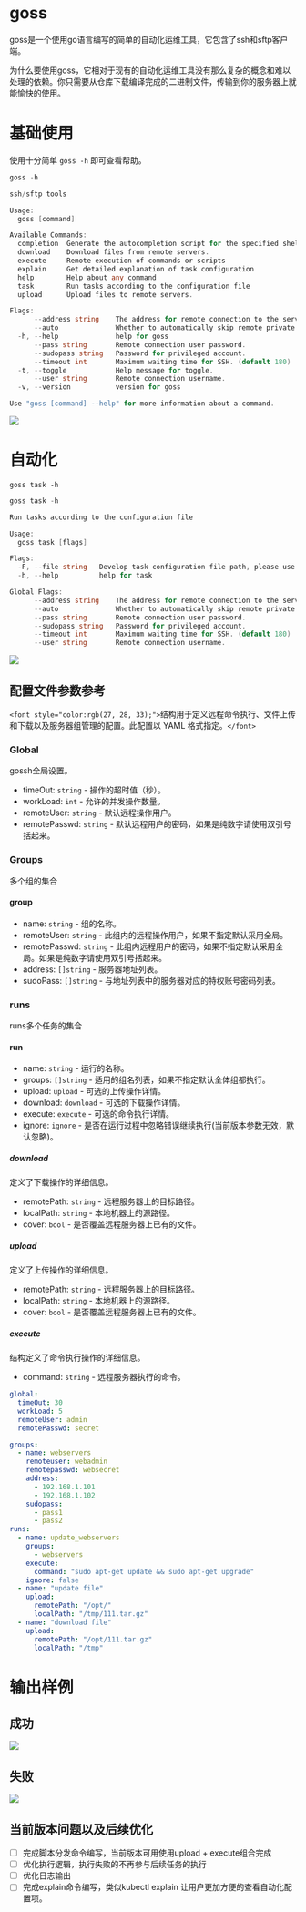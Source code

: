 # goss

goss是一个使用go语言编写的简单的自动化运维工具，它包含了ssh和sftp客户端。

为什么要使用goss，它相对于现有的自动化运维工具没有那么复杂的概念和难以处理的依赖。你只需要从仓库下载编译完成的二进制文件，传输到你的服务器上就能愉快的使用。

# 基础使用

使用十分简单 `goss -h` 即可查看帮助。

```go
goss -h

ssh/sftp tools

Usage:
  goss [command]

Available Commands:
  completion  Generate the autocompletion script for the specified shell
  download    Download files from remote servers.
  execute     Remote execution of commands or scripts
  explain     Get detailed explanation of task configuration
  help        Help about any command
  task        Run tasks according to the configuration file
  upload      Upload files to remote servers.

Flags:
      --address string    The address for remote connection to the server, if you want to specify a port, please add a colon and port after the address. For example: 127.0.0.1:22 .
      --auto              Whether to automatically skip remote private key verification.
  -h, --help              help for goss
      --pass string       Remote connection user password.
      --sudopass string   Password for privileged account.
      --timeout int       Maximum waiting time for SSH. (default 180)
  -t, --toggle            Help message for toggle.
      --user string       Remote connection username.
  -v, --version           version for goss

Use "goss [command] --help" for more information about a command.
```

![](https://cdn.nlark.com/yuque/0/2024/png/42497920/1735471394307-7e14c19b-5b74-4509-9dc3-e375c33d4fa1.png)

# 自动化

`goss task -h `

```go
goss task -h

Run tasks according to the configuration file

Usage:
  goss task [flags]

Flags:
  -F, --file string   Develop task configuration file path, please use explain to view configuration details. (default "./task.yml")
  -h, --help          help for task

Global Flags:
      --address string    The address for remote connection to the server, if you want to specify a port, please add a colon and port after the address. For example: 127.0.0.1:22 .
      --auto              Whether to automatically skip remote private key verification.
      --pass string       Remote connection user password.
      --sudopass string   Password for privileged account.
      --timeout int       Maximum waiting time for SSH. (default 180)
      --user string       Remote connection username.
```

![](https://cdn.nlark.com/yuque/0/2024/png/42497920/1735471570847-cf7c52cb-cda0-4cd6-91da-bea87bac86aa.png)

## 配置文件参数参考

`<font style="color:rgb(27, 28, 33);">`结构用于定义远程命令执行、文件上传和下载以及服务器组管理的配置。此配置以 YAML 格式指定。`</font>`

### Global

gossh全局设置。

+ timeOut: `string` - 操作的超时值（秒）。
+ workLoad: `int` - 允许的并发操作数量。
+ remoteUser: `string` - 默认远程操作用户。
+ remotePasswd: `string` - 默认远程用户的密码，如果是纯数字请使用双引号括起来。

### Groups

多个组的集合

#### group

+ name: `string` - 组的名称。
+ remoteUser: `string` - 此组内的远程操作用户，如果不指定默认采用全局。
+ remotePasswd: `string` - 此组内远程用户的密码，如果不指定默认采用全局。如果是纯数字请使用双引号括起来。
+ address: `[]string` - 服务器地址列表。
+ sudoPass: `[]string` - 与地址列表中的服务器对应的特权账号密码列表。

### runs

runs多个任务的集合

#### run

+ name: `string` - 运行的名称。
+ groups: `[]string` - 适用的组名列表，如果不指定默认全体组都执行。
+ upload: `upload` - 可选的上传操作详情。
+ download: `download` - 可选的下载操作详情。
+ execute: `execute` - 可选的命令执行详情。
+ ignore: `ignore` - 是否在运行过程中忽略错误继续执行(当前版本参数无效，默认忽略)。

##### download

定义了下载操作的详细信息。

+ remotePath: `string` - 远程服务器上的目标路径。
+ localPath: `string` - 本地机器上的源路径。
+ cover: `bool` - 是否覆盖远程服务器上已有的文件。

##### upload

定义了上传操作的详细信息。

+ remotePath: `string` - 远程服务器上的目标路径。
+ localPath: `string` - 本地机器上的源路径。
+ cover: `bool` - 是否覆盖远程服务器上已有的文件。

##### execute

结构定义了命令执行操作的详细信息。

+ command: `string` - 远程服务器执行的命令。

```yaml
global:
  timeOut: 30
  workLoad: 5
  remoteUser: admin
  remotePasswd: secret

groups:
  - name: webservers
    remoteuser: webadmin
    remotepasswd: websecret
    address:
      - 192.168.1.101
      - 192.168.1.102
    sudopass:
      - pass1
      - pass2
runs:
  - name: update_webservers
    groups:
      - webservers
    execute:
      command: "sudo apt-get update && sudo apt-get upgrade"
    ignore: false
  - name: "update file"
    upload: 
      remotePath: "/opt/" 
      localPath: "/tmp/111.tar.gz"
  - name: "download file"
    upload: 
      remotePath: "/opt/111.tar.gz" 
      localPath: "/tmp"

```

# 输出样例

## 成功

![](https://cdn.nlark.com/yuque/0/2024/png/42497920/1735473474760-e7c32fe7-db0d-40cd-88b2-c82f887e43bc.png)

## 失败

![](https://cdn.nlark.com/yuque/0/2024/png/42497920/1735473576167-fc4c069e-d5e6-4994-9f2a-d212c2e448f9.png)

## 当前版本问题以及后续优化

- [ ] 完成脚本分发命令编写，当前版本可用使用upload + execute组合完成
- [ ] 优化执行逻辑，执行失败的不再参与后续任务的执行
- [ ] 优化日志输出
- [ ] 完成explain命令编写，类似kubectl explain 让用户更加方便的查看自动化配置项。
